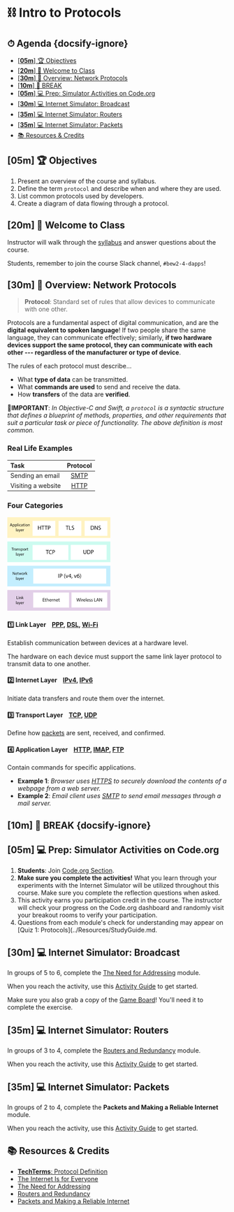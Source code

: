 # ⛓ Intro to Protocols

<!-- > -->

<!-- omit in toc -->
## ⏱ Agenda {docsify-ignore}

- [[**05m**] 🏆 Objectives](#05m--objectives)
- [[**20m**] 👋 Welcome to Class](#20m--welcome-to-class)
- [[**30m**] 📖 Overview: Network Protocols](#30m--overview-network-protocols)
- [[**10m**] 🌴 BREAK](#10m--break-docsify-ignore)
- [[**05m**] 💻 Prep: Simulator Activities on Code.org](#05m--prep-simulator-activities-on-codeorg)
- [[**30m**] 💻 Internet Simulator: Broadcast](#30m--internet-simulator-broadcast)
- [[**35m**] 💻 Internet Simulator: Routers](#35m--internet-simulator-routers)
- [[**35m**] 💻 Internet Simulator: Packets](#35m--internet-simulator-packets)
- [📚 Resources & Credits](#-resources--credits)

<!-- > -->

## [**05m**] 🏆 Objectives

1. Present an overview of the course and syllabus.
1. Define the term `protocol` and describe when and where they are used.
1. List common protocols used by developers.
1. Create a diagram of data flowing through a protocol.

<!-- > -->

## [**20m**] 👋 Welcome to Class

Instructor will walk through the [syllabus](https://make.sc/bew2.4) and answer questions about the course.

Students, remember to join the course Slack channel, `#bew2-4-dapps`!

<!-- > -->

## [**30m**] 📖 Overview: Network Protocols

<!-- > -->

> **Protocol**: Standard set of rules that allow devices to communicate with one other.

 Protocols are a fundamental aspect of digital communication, and are the **digital equivalent to spoken language**! If two people share the same language, they can communicate effectively; similarly, **if two hardware devices support the same protocol, they can communicate with each other --- regardless of the manufacturer or type of device**.

The rules of each protocol must describe...

- What **type of data** can be transmitted.
- What **commands are used** to send and receive the data.
- How **transfers** of the data are **verified**.

📲**IMPORTANT**: _In Objective-C and Swift, a `protocol` is a syntactic structure that defines a blueprint of methods, properties, and other requirements that suit a particular task or piece of functionality. The above definition is most common._

<!-- > -->

### Real Life Examples

| Task | Protocol |
| :--- | :------: |
| Sending an email | [SMTP](https://techterms.com/definition/smtp) |
| Visiting a website | [HTTP](https://techterms.com/definition/http) |

<!-- > -->

<!-- > -->

### Four Categories

![Network Layers](Assets/Layers.png)

<!-- > -->

#### :one: Link Layer&nbsp;&nbsp;&nbsp;&nbsp;[PPP](https://techterms.com/definition/ppp), [DSL](https://techterms.com/definition/dsl), [Wi-Fi](https://techterms.com/definition/wi-fi)

Establish communication between devices at a hardware level.

The hardware on each device must support the same link layer protocol to transmit data to one another.

<!-- > -->

#### :two: Internet Layer&nbsp;&nbsp;&nbsp;&nbsp;[IPv4](https://techterms.com/definition/ipv4), [IPv6](https://techterms.com/definition/ipv6)

Initiate data transfers and route them over the internet.

<!-- > -->

#### :three: Transport Layer&nbsp;&nbsp;&nbsp;&nbsp;[TCP](https://techterms.com/definition/tcp), [UDP](https://techterms.com/definition/udp)

Define how [packets](https://techterms.com/definition/packet) are sent, received, and confirmed.

<!-- > -->

#### :four: Application Layer&nbsp;&nbsp;&nbsp;&nbsp;[HTTP](https://techterms.com/definition/http), [IMAP](https://techterms.com/definition/imap), [FTP](https://techterms.com/definition/ftp)

Contain commands for specific applications.

- **Example 1**: _Browser uses [HTTPS](https://techterms.com/definition/https) to securely download the contents of a webpage from a web server._
- **Example 2**: _Email client uses [SMTP](https://techterms.com/definition/smtp) to send email messages through a mail server._

<!-- > -->

## [**10m**] 🌴 BREAK {docsify-ignore}

<!-- > -->

## [**05m**] 💻 Prep: Simulator Activities on Code.org

1. **Students**: Join [Code.org Section](https://studio.code.org/join/RZFRVG).
1. **Make sure you complete the activities!** What you learn through your experiments with the Internet Simulator will be utilized throughout this course. Make sure you complete the reflection questions when asked.
1. This activity earns you participation credit in the course. The instructor will check your progress on the Code.org dashboard and randomly visit your breakout rooms to verify your participation.
1. Questions from each module's check for understanding may appear on [Quiz 1: Protocols](../Resources/StudyGuide.md.

<!-- > -->

## [**30m**] 💻 Internet Simulator: Broadcast

In groups of 5 to 6, complete the [The Need for Addressing](https://curriculum.code.org/csp-18/unit1/9/) module.

When you reach the activity, use this [Activity Guide](https://docs.google.com/document/d/1r1r1JScAThVhJog9VJ-gbQx0zyxT3dXFLMEkp6m5Awg/edit) to get started.

Make sure you also grab a copy of the [Game Board](https://docs.google.com/document/d/1oKi5_35xB-6Np5stnbGq7MCKnRZVC5qCVUQmAJByrTI/edit)! You'll need it to complete the exercise.

<!-- > -->

## [**35m**] 💻 Internet Simulator: Routers

 In groups of 3 to 4, complete the [Routers and Redundancy](https://curriculum.code.org/csp-18/unit1/10/) module.

When you reach the activity, use this [Activity Guide](https://docs.google.com/document/d/1XD3spnHFOzq8br2p-Wrm8S2aZ9WcGUfzMwWURgzIk24/edit) to get started.

<!-- > -->

## [**35m**] 💻 Internet Simulator: Packets

In groups of 2 to 4, complete the **Packets and Making a Reliable Internet** module.

When you reach the activity, use this [Activity Guide](https://docs.google.com/document/d/13v27WVdqY23nqG9Rp-U4ypp_vsFAPaKhz37_KbbCbGI/) to get started.

<!-- > -->

## 📚 Resources & Credits

- [**TechTerms**: Protocol Definition](https://techterms.com/definition/protocol)
- [The Internet Is for Everyone](https://curriculum.code.org/csp-18/unit1/8/)
- [The Need for Addressing](https://curriculum.code.org/csp-18/unit1/9/)
- [Routers and Redundancy](https://curriculum.code.org/csp-18/unit1/10/)
- [Packets and Making a Reliable Internet](https://curriculum.code.org/csp-18/unit1/11/)
